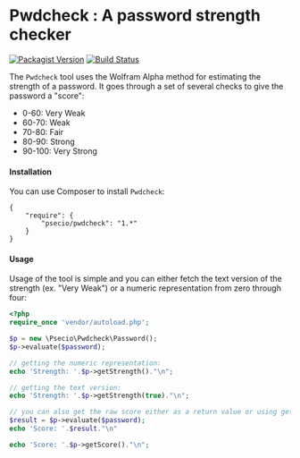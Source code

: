 Pwdcheck : A password strength checker
=====================

[![Packagist Version](https://img.shields.io/packagist/v/psecio/pwdcheck.svg?style=flat-square)](https://packagist.org/packages/psecio/pwdcheck)
[![Build Status](https://img.shields.io/travis/psecio/pwdcheck/master.svg?style=flat-square)](https://travis-ci.org/psecio/pwdcheck)

The `Pwdcheck` tool uses the Wolfram Alpha method for estimating the strength of a password.
It goes through a set of several checks to give the password a "score":

- 0-60: Very Weak
- 60-70: Weak
- 70-80: Fair
- 80-90: Strong
- 90-100: Very Strong

#### Installation

You can use Composer to install `Pwdcheck`:

```
{
	"require": {
		"psecio/pwdcheck": "1.*"
	}
}
```

#### Usage

Usage of the tool is simple and you can either fetch the text version of the strength (ex. "Very Weak") or a 
numeric representation from zero through four:

```php
<?php
require_once 'vendor/autoload.php';

$p = new \Psecio\Pwdcheck\Password();
$p->evaluate($password);

// getting the numeric representation:
echo 'Strength: '.$p->getStrength()."\n";

// getting the text version:
echo 'Strength: '.$p->getStrength(true)."\n";

// you can also get the raw score either as a return value or using getScore
$result = $p->evaluate($password);
echo 'Score: '.$result."\n"

echo 'Score: '.$p->getScore()."\n";

```
